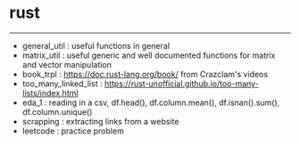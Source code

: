 # rust
---
* general_util : useful functions in general
* matrix_util : useful generic and well documented functions for matrix and vector manipulation
* book_trpl : https://doc.rust-lang.org/book/ from Crazclam's videos
* too_many_linked_list : https://rust-unofficial.github.io/too-many-lists/index.html
* eda_1 : reading in a csv, df.head(), df.column.mean(), df.isnan().sum(), df.column.unique()
* scrapping : extracting links from a website
* leetcode : practice problem
